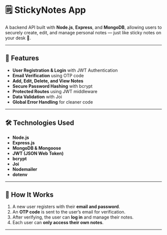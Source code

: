 # 🗒️ StickyNotes App

A backend API built with **Node.js**, **Express**, and **MongoDB**, allowing users to securely create, edit, and manage personal notes — just like sticky notes on your desk 📝.

---

## 🚀 Features
- **User Registration & Login** with JWT Authentication  
- **Email Verification** using OTP code  
- **Add, Edit, Delete, and View Notes**  
- **Secure Password Hashing** with bcrypt  
- **Protected Routes** using JWT middleware  
- **Data Validation** with Joi  
- **Global Error Handling** for cleaner code  

---

## 🛠️ Technologies Used
- **Node.js**  
- **Express.js**  
- **MongoDB & Mongoose**  
- **JWT (JSON Web Token)**  
- **bcrypt**  
- **Joi**  
- **Nodemailer**  
- **dotenv**

---

## 📖 How It Works
1. A new user registers with their **email and password**.  
2. An **OTP code** is sent to the user’s email for verification.  
3. After verifying, the user can **log in** and manage their notes.  
4. Each user can **only access their own notes**.  

---
